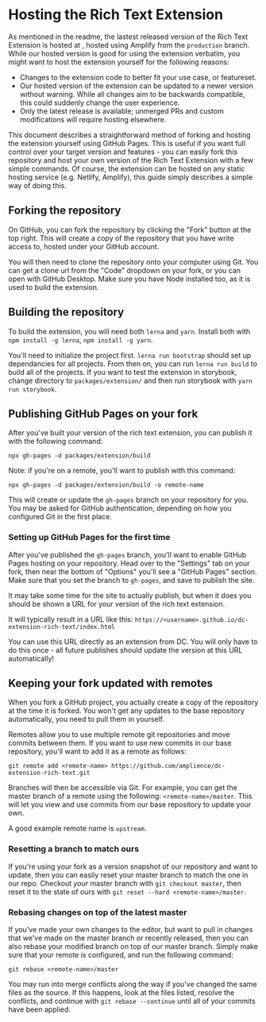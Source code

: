 # Hosting the Rich Text Extension

As mentioned in the readme, the lastest released version of the Rich Text Extension is hosted at [](https://rich-text.extensions.content.amplience.net), hosted using Amplify from the `production` branch. While our hosted version is good for using the extension verbatim, you might want to host the extension yourself for the following reasons:

- Changes to the extension code to better fit your use case, or featureset.
- Our hosted version of the extension can be updated to a newer version without warning. While all changes aim to be backwards compatible, this could suddenly change the user experience.
- Only the latest release is available; unmerged PRs and custom modifications will require hosting elsewhere.

This document describes a straightforward method of forking and hosting the extension yourself using GitHub Pages. This is useful if you want full control over your target version and features - you can easily fork this repository and host your own version of the Rich Text Extension with a few simple commands. Of course, the extension can be hosted on any static hosting service (e.g. Netlify, Amplify), this guide simply describes a simple way of doing this.

## Forking the repository

On GitHub, you can fork the repository by clicking the "Fork" button at the top right. This will create a copy of the repository that you have write access to, hosted under your GitHub account.

You will then need to clone the repository onto your computer using Git. You can get a clone url from the "Code" dropdown on your fork, or you can open with GitHub Desktop. Make sure you have Node installed too, as it is used to build the extension.

## Building the repository

To build the extension, you will need both `lerna` and `yarn`. Install both with `npm install -g lerna`, `npm install -g yarn`.

You'll need to initialize the project first. `lerna run bootstrap` should set up dependancies for all projects. From then on, you can run `lerna run build` to build all of the projects. If you want to test the extension in storybook, change directory to `packages/extension/` and then run storybook with `yarn run storybook`.

## Publishing GitHub Pages on your fork

After you've built your version of the rich text extension, you can publish it with the following command:

`npx gh-pages -d packages/extension/build`

Note: if you're on a remote, you'll want to publish with this command:

`npx gh-pages -d packages/extension/build -o remote-name`

This will create or update the `gh-pages` branch on your repository for you. You may be asked for GitHub authentication, depending on how you configured Git in the first place.

### Setting up GitHub Pages for the first time
After you've published the `gh-pages` branch, you'll want to enable GitHub Pages hosting on your repository. Head over to the "Settings" tab on your fork, then near the bottom of "Options" you'll see a "GitHub Pages" section. Make sure that you set the branch to `gh-pages`, and save to publish the site. 

It may take some time for the site to actually publish, but when it does you should be shown a URL for your version of the rich text extension.

It will typically result in a URL like this: `https://<username>.github.io/dc-extension-rich-text/index.html`

You can use this URL directly as an extension from DC. You will only have to do this once - all future publishes should update the version at this URL automatically!

## Keeping your fork updated with remotes

When you fork a GitHub project, you actually create a copy of the repository at the time it is forked. You won't get any updates to the base repository automatically, you need to pull them in yourself.

Remotes allow you to use multiple remote git repositories and move commits between them. If you want to use new commits in our base repository, you'll want to add it as a remote as follows:

`git remote add <remote-name> https://github.com/amplience/dc-extension-rich-text.git`

Branches will then be accessible via Git. For example, you can get the master branch of a remote using the following: `<remote-name>/master`. This will let you view and use commits from our base repository to update your own.

A good example remote name is `upstream`.

### Resetting a branch to match ours

If you're using your fork as a version snapshot of our repository and want to update, then you can easily reset your master branch to match the one in our repo. Checkout _your_ master branch with `git checkout master`, then reset it to the state of ours with `git reset --hard <remote-name>/master`.

### Rebasing changes on top of the latest master

If you've made your own changes to the editor, but want to pull in changes that we've made on the master branch or recently released, then you can also rebase your modified branch on top of our master branch. Simply make sure that your remote is configured, and run the following command:

`git rebase <remote-name>/master`

You may run into merge conflicts along the way if you've changed the same files as the source. If this happens, look at the files listed, resolve the conflicts, and continue with `git rebase --continue` until all of your commits have been applied.
